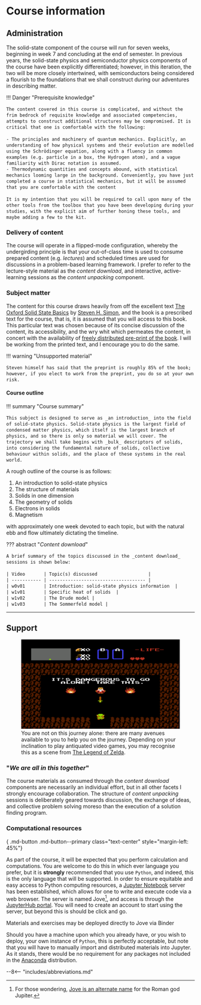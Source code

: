# Course information

## Administration

The solid-state component of the course will run for seven weeks, beginning in week 7 and concluding at the end of semester. In previous years, the solid-state physics and semiconductor physics components of the course have been explicitly differentiated; however, in this iteration, the two will be more closely intertwined, with semiconductors being considered a flourish to the foundations that we shall construct during our adventures in describing matter.

!!! Danger "Prerequisite knowledge"

    The content covered in this course is complicated, and without the frim bedrock of requisite knowledge and associated competencies, attempts to construct additional structures may be compromised. It is critical that one is comfortable with the following:

    - The principles and machinery of quantum mechanics. Explicitly, an understanding of how physical systems and their evolution are modelled using the Schrödinger equation, along with a fluency in common examples (e.g. particle in a box, the Hydrogen atom), and a vague familiarity with Dirac notation is assumed.
    - Thermodynamic quantities and concepts abound, with statistical mechanics looming large in the background. Conveniently, you have just completed a course in statistical mechanics, but it will be assumed that you are comfortable with the content

    It is my intention that you will be required to call upon many of the other tools from the toolbox that you have been developing during your studies, with the explicit aim of further honing these tools, and maybe adding a few to the kit.

### Delivery of content

The course will operate in a flipped-mode configuration, whereby the undergirding principle is that your out-of-class time is used to consume prepared content (e.g. _lectures_) and scheduled times are used for discussions in a problem-based learning framework. I prefer to refer to the lecture-style material as the _content download_, and interactive, active-learning sessions as the _content unpacking_ component.

### Subject matter

The content for this course draws heavily from off the excellent text [The Oxford Solid State Basics](https://global.oup.com/academic/product/the-oxford-solid-state-basics-9780199680771?cc=au&lang=en&) by [Steven H. Simon](https://www-thphys.physics.ox.ac.uk/people/SteveSimon/), and the book is a prescribed text for the course, that is, it is assumed that you will access to this book. This particular text was chosen because of its concise discussion of the content, its accessibility, and the wry whit which permeates the content, in concert with the availability of [freely distributed pre-print of the book](http://www-thphys.physics.ox.ac.uk/people/SteveSimon/condmat2012/LectureNotes2012.pdf). I will be working from the printed text, and I encourage you to do the same.

!!! warning "Unsupported material"

    Steven himself has said that the preprint is roughly 85% of the book; however, if you elect to work from the preprint, you do so at your own risk.

#### Course outline

!!! summary "Course summary"

    This subject is designed to serve as _an introduction_ into the field of solid-state physics. Solid-state physics is the largest field of condensed matter physics, which itself is the largest branch of physics, and so there is only so material we will cover. The trajectory we shall take begins with _bulk_ descriptors of solids, into considering the fundamental nature of solids, collective behaviour within solids, and the place of these systems in the real world.

A rough outline of the course is as follows:

  1. An introduction to solid-state physics
  2. The structure of materials
  3. Solids in one dimension
  4. The geometry of solids
  5. Electrons in solids
  6. Magnetism

with approximately one week devoted to each topic, but with the natural ebb and flow ultimately dictating the timeline.

??? abstract "_Content download_"

    A brief summary of the topics discussed in the _content download_ sessions is shown below:
    
    | Video       | Topic(s) discussed                   |
    | ----------- | ------------------------------------ |
    | w0v01       | Introduction: solid-state physics information  |
    | w1v01       | Specific heat of solids  |
    | w1v02       | The Drude model |
    | w1v03       | The Sommerfeld model |

---

## Support

<figure>
  <img src="../images/zelda.png">
  <figcaption> You are not on this journey alone: there are many avenues available to you to help you on the journey. Depending on your inclination to play antiquated video games, you may recognise this as a scene from <a href="https://en.wikipedia.org/wiki/The_Legend_of_Zelda">The Legend of Zelda</a>.</figcaption>
</figure>

### "_We are all in this together_"

The course materials as consumed through the _content download_ components are necessarily an individual effort, but in all other facets I strongly encourage collaboration. The structure of _content unpacking_ sessions is deliberately geared towards discussion, the exchange of ideas, and collective problem solving moreso than the execution of a solution finding program.  

### Computational resources

[<i class="fab fa-python fa-5x"></i>](https://jove2021.cloud.edu.au/){ .md-button .md-button--primary class="text-center" style="margin-left: 45%"}

As part of the course, it will be expected that you perform calculation and computations. You are welcome to do this in which ever language you prefer, but it is __strongly__ recommended that you use `Python`, and indeed, this is the only language that will be supported. In order to ensure equitable and easy access to Python computing resources, a [Jupyter Notebook](https://jupyter.org/) server has been established, which allows for one to write and execute code via a web browser. The server is named Jove[^1], and access is through the [JupyterHub portal](https://jove2021.cloud.edu.au/). You will need to create an account to start using the server, but beyond this is should be click and go.

Materials and exercises may be deployed directly to Jove via Binder

Should you have a machine upon which you already have, or you wish to deploy, your own instance of `Python`, this is perfectly acceptable, but note that you will have to manually import and distributed materials into Jupyter. As it stands, there would be no requirement for any packages not included in the [Anaconda](https://www.anaconda.com/products/individual) distribution.

[^1]: For those wondering, [Jove is an alternate name](https://en.wikipedia.org/wiki/Jupiter_(mythology)) for the Roman god Jupiter.

--8<-- "includes/abbreviations.md"
